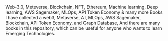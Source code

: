 Web-3.0, Meteverse, Blockchain, NFT, Ethereum, Machine learning, Deep learning, AWS Sagemaker, MLOps, API Token Economy & many more Books
I have collected a web3, Metaverse, AI, MLOps, AWS Sagemaker, Blockchain, API Token Economy, and Graph Database, And there are many books in this repository, which can be useful for anyone who wants to learn Emerging Technologies.
